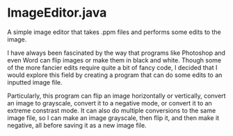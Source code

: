 # ImageEditor.java
A simple image editor that takes .ppm files and performs some edits to the image.

I have always been fascinated by the way that programs like Photoshop and even Word can flip images or make them in black and white. Though some of the more fancier edits require quite a bit of fancy code, I decided that I would explore this field by creating a program that can do some edits to an inputted image file.

Particularly, this program can flip an image horizontally or vertically, convert an image to grayscale, convert it to a negative mode, or convert it to an extreme constrast mode. It can also do multiple conversions to the same image file, so I can make an image grayscale, then flip it, and then make it negative, all before saving it as a new image file.
